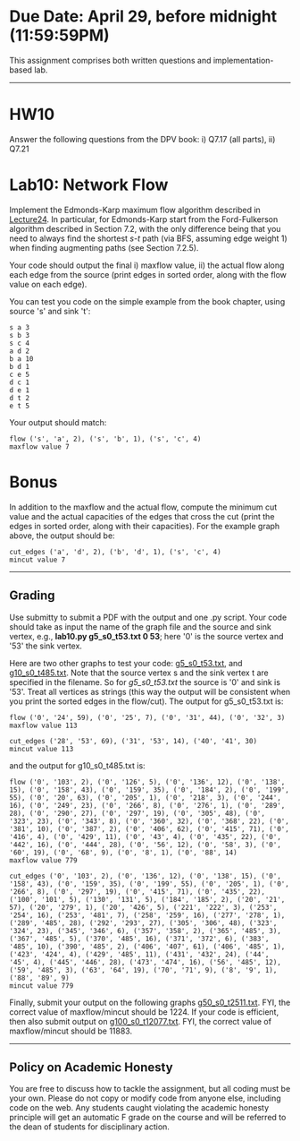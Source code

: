 <!--
.. title: HW10
.. slug: algo_hw10
.. date: 2021-04-23 18:26:01 UTC-04:00
.. tags: 
.. category: 
.. link: 
.. description: 
.. has_math: True
.. type: text
-->

# **Due Date**: April 29, before midnight (11:59:59PM)

This assignment comprises both written questions and
implementation-based lab.

---

# HW10

Answer the following questions from the DPV book: i) Q7.17 (all parts), ii) Q7.21


# Lab10: Network Flow

Implement the Edmonds-Karp maximum flow algorithm described in
[Lecture24](https://www.cs.rpi.edu/~zaki/CS2300/pdf/Lecture24-4-22-21.pdf).
In particular, for Edmonds-Karp start from the Ford-Fulkerson algorithm described in Section
7.2, with the only difference being that you need to always find the shortest
$s$-$t$ path (via BFS, assuming edge weight 1) when finding augmenting
paths (see Section 7.2.5).

Your code should output the final i) maxflow value, ii) the actual flow
along each edge from the source (print edges in sorted order, along with the
flow value on each edge).

You can test you code on the simple example from the book chapter, using
source 's' and sink 't':

    s a 3
    s b 3
    s c 4
    a d 2
    b a 10
    b d 1
    c e 5
    d c 1
    d e 1
    d t 2
    e t 5

Your output should match:

    flow ('s', 'a', 2), ('s', 'b', 1), ('s', 'c', 4)
    maxflow value 7


# Bonus 

In addition to the maxflow and the actual flow, compute the minimum cut
value and the actual capacities of the edges that cross the cut (print the
edges in sorted order, along with their capacities). For the
example graph above, the output should be:

    cut_edges ('a', 'd', 2), ('b', 'd', 1), ('s', 'c', 4)
    mincut value 7

---

## Grading

Use submitty to submit a PDF with the output and one .py script. 
Your code should take as input the name of
the graph file and the source and sink vertex, e.g., **lab10.py
g5_s0_t53.txt 0 53**; here '0' is the source vertex and '53' the sink
vertex.

Here are two other graphs to test your code:
[g5_s0_t53.txt](https://www.cs.rpi.edu/~zaki/CS2300/data/g5_s0_t53.txt), and 
[g10_s0_t485.txt](https://www.cs.rpi.edu/~zaki/CS2300/data/g10_s0_t485.txt). Note that the source vertex s and the sink vertex t are specified in the filename. So for *g5_s0_t53.txt* the source is '0' and sink is '53'. Treat all vertices as strings (this way the output will be consistent when you print the sorted edges in the flow/cut). The output for g5_s0_t53.txt is:

    flow ('0', '24', 59), ('0', '25', 7), ('0', '31', 44), ('0', '32', 3)
    maxflow value 113 
    
    cut_edges ('28', '53', 69), ('31', '53', 14), ('40', '41', 30)
    mincut value 113

and the output for g10_s0_t485.txt is:

    flow ('0', '103', 2), ('0', '126', 5), ('0', '136', 12), ('0', '138', 15), ('0', '158', 43), ('0', '159', 35), ('0', '184', 2), ('0', '199', 55), ('0', '20', 63), ('0', '205', 1), ('0', '218', 3), ('0', '244', 16), ('0', '249', 23), ('0', '266', 8), ('0', '276', 1), ('0', '289', 28), ('0', '290', 27), ('0', '297', 19), ('0', '305', 48), ('0', '323', 23), ('0', '343', 8), ('0', '360', 32), ('0', '368', 22), ('0', '381', 10), ('0', '387', 2), ('0', '406', 62), ('0', '415', 71), ('0', '416', 4), ('0', '429', 11), ('0', '43', 4), ('0', '435', 22), ('0', '442', 16), ('0', '444', 28), ('0', '56', 12), ('0', '58', 3), ('0', '60', 19), ('0', '68', 9), ('0', '8', 1), ('0', '88', 14)
    maxflow value 779 
    
    cut_edges ('0', '103', 2), ('0', '136', 12), ('0', '138', 15), ('0', '158', 43), ('0', '159', 35), ('0', '199', 55), ('0', '205', 1), ('0', '266', 8), ('0', '297', 19), ('0', '415', 71), ('0', '435', 22), ('100', '101', 5), ('130', '131', 5), ('184', '185', 2), ('20', '21', 57), ('20', '279', 1), ('20', '426', 5), ('221', '222', 3), ('253', '254', 16), ('253', '481', 7), ('258', '259', 16), ('277', '278', 1), ('289', '485', 28), ('292', '293', 27), ('305', '306', 48), ('323', '324', 23), ('345', '346', 6), ('357', '358', 2), ('365', '485', 3), ('367', '485', 5), ('370', '485', 16), ('371', '372', 6), ('383', '485', 10), ('390', '485', 2), ('406', '407', 61), ('406', '485', 1), ('423', '424', 4), ('429', '485', 11), ('431', '432', 24), ('44', '45', 4), ('445', '446', 28), ('473', '474', 16), ('56', '485', 12), ('59', '485', 3), ('63', '64', 19), ('70', '71', 9), ('8', '9', 1), ('88', '89', 9)
    mincut value 779



Finally, submit your output on the following graphs
[g50_s0_t2511.txt](https://www.cs.rpi.edu/~zaki/CS2300/data/g50_s0_t2511.txt).
FYI, the correct value of maxflow/mincut should be 1224.
If your code is efficient, then also submit output on
[g100_s0_t12077.txt](https://www.cs.rpi.edu/~zaki/CS2300/data/g100_s0_t12077.txt).
FYI, the correct value of maxflow/mincut should be 11883.

---

## Policy on Academic Honesty

You are free to discuss how to tackle the assignment, but all coding
must be your own. Please do not copy or modify code from anyone else,
including code on the web. Any students caught violating the academic
honesty principle will get an automatic F grade on the course and will
be referred to the dean of students for disciplinary action.

